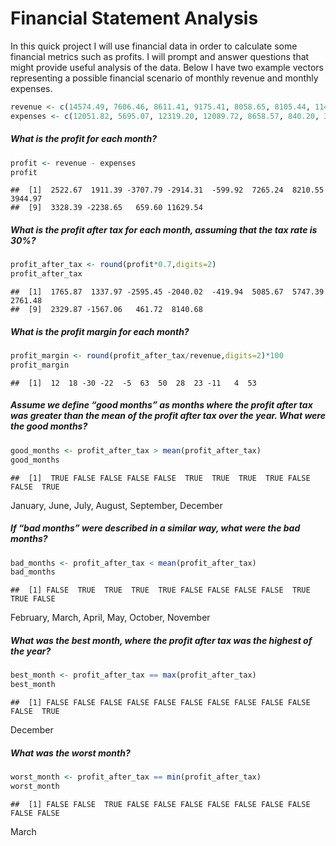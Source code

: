 Financial Statement Analysis
================

In this quick project I will use financial data in order to calculate
some financial metrics such as profits. I will prompt and answer
questions that might provide useful analysis of the data. Below I have
two example vectors representing a possible financial scenario of
monthly revenue and monthly expenses.

``` r
revenue <- c(14574.49, 7606.46, 8611.41, 9175.41, 8058.65, 8105.44, 11496.28, 9766.09, 10305.32, 14379.96, 10713.97, 15433.50)
expenses <- c(12051.82, 5695.07, 12319.20, 12089.72, 8658.57, 840.20, 3285.73, 5821.12, 6976.93, 16618.61, 10054.37, 3803.96)
```

##### What is the profit for each month?

``` r
profit <- revenue - expenses
profit
```

    ##  [1]  2522.67  1911.39 -3707.79 -2914.31  -599.92  7265.24  8210.55  3944.97
    ##  [9]  3328.39 -2238.65   659.60 11629.54

##### What is the profit after tax for each month, assuming that the tax rate is 30%?

``` r
profit_after_tax <- round(profit*0.7,digits=2)
profit_after_tax
```

    ##  [1]  1765.87  1337.97 -2595.45 -2040.02  -419.94  5085.67  5747.39  2761.48
    ##  [9]  2329.87 -1567.06   461.72  8140.68

##### What is the profit margin for each month?

``` r
profit_margin <- round(profit_after_tax/revenue,digits=2)*100
profit_margin
```

    ##  [1]  12  18 -30 -22  -5  63  50  28  23 -11   4  53

##### Assume we define “good months” as months where the profit after tax was greater than the mean of the profit after tax over the year. What were the good months?

``` r
good_months <- profit_after_tax > mean(profit_after_tax)
good_months
```

    ##  [1]  TRUE FALSE FALSE FALSE FALSE  TRUE  TRUE  TRUE  TRUE FALSE FALSE  TRUE

January, June, July, August, September, December

##### If “bad months” were described in a similar way, what were the bad months?

``` r
bad_months <- profit_after_tax < mean(profit_after_tax)
bad_months
```

    ##  [1] FALSE  TRUE  TRUE  TRUE  TRUE FALSE FALSE FALSE FALSE  TRUE  TRUE FALSE

February, March, April, May, October, November

##### What was the best month, where the profit after tax was the highest of the year?

``` r
best_month <- profit_after_tax == max(profit_after_tax)
best_month
```

    ##  [1] FALSE FALSE FALSE FALSE FALSE FALSE FALSE FALSE FALSE FALSE FALSE  TRUE

December

##### What was the worst month?

``` r
worst_month <- profit_after_tax == min(profit_after_tax)
worst_month
```

    ##  [1] FALSE FALSE  TRUE FALSE FALSE FALSE FALSE FALSE FALSE FALSE FALSE FALSE

March
